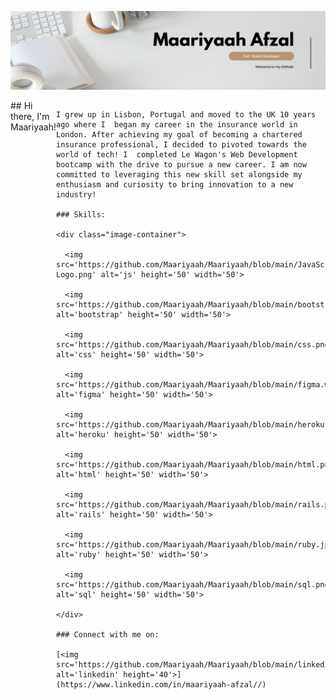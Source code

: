 ![Banner](MaariyaahBanner2.jpg)

<div style="display: flex; justify-content: center;">
    ## Hi there, I'm Maariyaah!
    
    I grew up in Lisbon, Portugal and moved to the UK 10 years ago where I  began my career in the insurance world in        London. After achieving my goal of becoming a chartered insurance professional, I decided to pivoted towards the         world of tech! I  completed Le Wagon's Web Development bootcamp with the drive to pursue a new career. I am now          committed to leveraging this new skill set alongside my enthusiasm and curiosity to bring innovation to a new            industry!
    
    ### Skills:
    
    <div class="image-container">
    
      <img src='https://github.com/Maariyaah/Maariyaah/blob/main/JavaScript-Logo.png' alt='js' height='50' width='50'>
      
      <img src='https://github.com/Maariyaah/Maariyaah/blob/main/bootstrap.png' alt='bootstrap' height='50' width='50'>
        
      <img src='https://github.com/Maariyaah/Maariyaah/blob/main/css.png' alt='css' height='50' width='50'>
      
      <img src='https://github.com/Maariyaah/Maariyaah/blob/main/figma.webp' alt='figma' height='50' width='50'> 
      
      <img src='https://github.com/Maariyaah/Maariyaah/blob/main/heroku.png' alt='heroku' height='50' width='50'>
      
      <img src='https://github.com/Maariyaah/Maariyaah/blob/main/html.png' alt='html' height='50' width='50'>
      
      <img src='https://github.com/Maariyaah/Maariyaah/blob/main/rails.png' alt='rails' height='50' width='50'>
      
      <img src='https://github.com/Maariyaah/Maariyaah/blob/main/ruby.jpeg' alt='ruby' height='50' width='50'> 
      
      <img src='https://github.com/Maariyaah/Maariyaah/blob/main/sql.png' alt='sql' height='50' width='50'> 
    
    </div>
    
    ### Connect with me on: 
    
    [<img src='https://github.com/Maariyaah/Maariyaah/blob/main/linkedin.png' alt='linkedin' height='40'>](https://www.linkedin.com/in/maariyaah-afzal//) 
    

</div>
